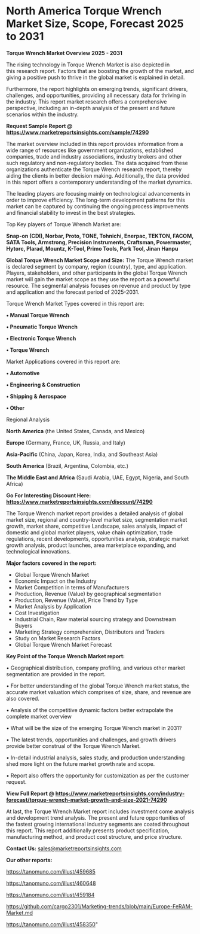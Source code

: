 # North America Torque Wrench Market Size, Scope, Forecast 2025 to 2031

<Strong> Torque Wrench Market Overview 2025 - 2031</strong>

The rising technology in Torque Wrench Market is also depicted in this research report. Factors that are boosting the growth of the market, and giving a positive push to thrive in the global market is explained in detail.

Furthermore, the report highlights on emerging trends, significant drivers, challenges, and opportunities, providing all necessary data for thriving in the industry. This report market research offers a comprehensive perspective, including an in-depth analysis of the present and future scenarios within the industry.

<strong>Request Sample Report @ <a href=https://www.marketreportsinsights.com/sample/74290>https://www.marketreportsinsights.com/sample/74290</a></strong>

The market overview included in this report provides information from a wide range of resources like government organizations, established companies, trade and industry associations, industry brokers and other such regulatory and non-regulatory bodies. The data acquired from these organizations authenticate the Torque Wrench research report, thereby aiding the clients in better decision making. Additionally, the data provided in this report offers a contemporary understanding of the market dynamics.

The leading players are focusing mainly on technological advancements in order to improve efficiency. The long-term development patterns for this market can be captured by continuing the ongoing process improvements and financial stability to invest in the best strategies.

Top Key players of Torque Wrench Market are:

<strong>Snap-on (CDI), Norbar, Proto, TONE, Tohnichi, Enerpac, TEKTON, FACOM, SATA Tools, Armstrong, Precision Instruments, Craftsman, Powermaster, Hytorc, Plarad, Mountz, K-Tool, Primo Tools, Park Tool, Jinan Hanpu</strong>

<strong><b>Global Torque Wrench Market Scope and Size:</b></strong>
The Torque Wrench market is declared segment by company, region (country), type, and application. Players, stakeholders, and other participants in the global Torque Wrench market will gain the market scope as they use the report as a powerful resource. The segmental analysis focuses on revenue and product by type and application and the forecast period of 2025-2031.

Torque Wrench Market Types covered in this report are:

<strong>• Manual Torque Wrench

• Pneumatic Torque Wrench

• Electronic Torque Wrench

• Torque Wrench</strong>

Market Applications covered in this report are:

<strong>• Automotive

• Engineering & Construction

• Shipping & Aerospace

• Other</strong> 

Regional Analysis

<strong>North America</strong> (the United States, Canada, and Mexico)

<strong>Europe</strong> (Germany, France, UK, Russia, and Italy)

<strong>Asia-Pacific</strong> (China, Japan, Korea, India, and Southeast Asia)

<strong>South America</strong> (Brazil, Argentina, Colombia, etc.)

<strong>The Middle East and Africa</strong> (Saudi Arabia, UAE, Egypt, Nigeria, and South Africa)

<strong>Go For Interesting Discount Here: <a href=https://www.marketreportsinsights.com/discount/74290>https://www.marketreportsinsights.com/discount/74290</a></strong>

The Torque Wrench market report provides a detailed analysis of global market size, regional and country-level market size, segmentation market growth, market share, competitive Landscape, sales analysis, impact of domestic and global market players, value chain optimization, trade regulations, recent developments, opportunities analysis, strategic market growth analysis, product launches, area marketplace expanding, and technological innovations.

<strong><b>Major factors covered in the report:</b></strong>
<ul>
  <li>Global Torque Wrench Market </li>
  <li>Economic Impact on the Industry</li>
  <li>Market Competition in terms of Manufacturers</li>
  <li>Production, Revenue (Value) by geographical segmentation</li>
  <li>Production, Revenue (Value), Price Trend by Type</li>
  <li>Market Analysis by Application</li>
  <li>Cost Investigation</li>
  <li>Industrial Chain, Raw material sourcing strategy and Downstream Buyers</li>
  <li>Marketing Strategy comprehension, Distributors and Traders</li>
  <li>Study on Market Research Factors</li>
  <li>Global Torque Wrench Market Forecast</li>
</ul>

<strong><b>Key Point of the Torque Wrench Market report:</b></strong>

• Geographical distribution, company profiling, and various other market segmentation are provided in the report.

• For better understanding of the global Torque Wrench market status, the accurate market valuation which comprises of size, share, and revenue are also covered.

• Analysis of the competitive dynamic factors better extrapolate the complete market overview

• What will be the size of the emerging Torque Wrench market in 2031?

• The latest trends, opportunities and challenges, and growth drivers provide better construal of the Torque Wrench Market.

• In-detail industrial analysis, sales study, and production understanding shed more light on the future market growth rate and scope.

• Report also offers the opportunity for customization as per the customer request.

<strong><b>View Full Report @ <a href=https://www.marketreportsinsights.com/industry-forecast/torque-wrench-market-growth-and-size-2021-74290>https://www.marketreportsinsights.com/industry-forecast/torque-wrench-market-growth-and-size-2021-74290</a></b></strong>


At last, the Torque Wrench Market report includes investment come analysis and development trend analysis. The present and future opportunities of the fastest growing international industry segments are coated throughout this report. This report additionally presents product specification, manufacturing method, and product cost structure, and price structure.

<strong>Contact Us:</strong>
sales@marketreportsinsights.com

<strong>Our other reports:</strong>

<a href=https://tanomuno.com/illust/459685>https://tanomuno.com/illust/459685</a>

<a href=https://tanomuno.com/illust/460648>https://tanomuno.com/illust/460648</a>

<a href=https://tanomuno.com/illust/459184>https://tanomuno.com/illust/459184</a>

<a href=https://github.com/cargo2301/Marketing-trends/blob/main/Europe-FeRAM-Market.md>https://github.com/cargo2301/Marketing-trends/blob/main/Europe-FeRAM-Market.md</a>

<a href=https://tanomuno.com/illust/458350>https://tanomuno.com/illust/458350</a>"
